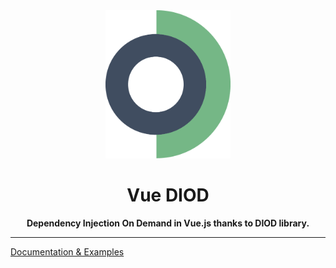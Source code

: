 <center>
<img src="https://github.com/benoitlahoz/vue-diod/raw/main/packages/vue-diod/docs/public/logo-vue-diod%40512px.png" width="200" />

# Vue DIOD

**Dependency Injection On Demand in Vue.js thanks to DIOD library.**

---

</center>

[Documentation & Examples](https://benoitlahoz.github.io/vue-diod)
